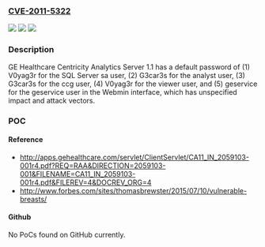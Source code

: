 ### [CVE-2011-5322](https://cve.mitre.org/cgi-bin/cvename.cgi?name=CVE-2011-5322)
![](https://img.shields.io/static/v1?label=Product&message=n%2Fa&color=blue)
![](https://img.shields.io/static/v1?label=Version&message=n%2Fa&color=blue)
![](https://img.shields.io/static/v1?label=Vulnerability&message=n%2Fa&color=brighgreen)

### Description

GE Healthcare Centricity Analytics Server 1.1 has a default password of (1) V0yag3r for the SQL Server sa user, (2) G3car3s for the analyst user, (3) G3car3s for the ccg user, (4) V0yag3r for the viewer user, and (5) geservice for the geservice user in the Webmin interface, which has unspecified impact and attack vectors.

### POC

#### Reference
- http://apps.gehealthcare.com/servlet/ClientServlet/CA11_IN_2059103-001r4.pdf?REQ=RAA&DIRECTION=2059103-001&FILENAME=CA11_IN_2059103-001r4.pdf&FILEREV=4&DOCREV_ORG=4
- http://www.forbes.com/sites/thomasbrewster/2015/07/10/vulnerable-breasts/

#### Github
No PoCs found on GitHub currently.

